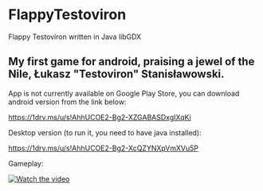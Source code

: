 # FlappyTestoviron

Flappy Testoviron written in Java libGDX

## My first game for android, praising a jewel of the Nile, Łukasz "Testoviron" Stanisławowski.

App is not currently available on Google Play Store, you can download android version from the link below:

https://1drv.ms/u/s!AhhUCOE2-Bg2-XZGABASDxgIXqKi

Desktop version (to run it, you need to have java installed):

https://1drv.ms/u/s!AhhUCOE2-Bg2-XcQZYNXpVmXVu5P

Gameplay:

[![Watch the video](https://img.youtube.com/vi/1DoEQcX0aok/hqdefault.jpg)](https://youtu.be/1DoEQcX0aok)
